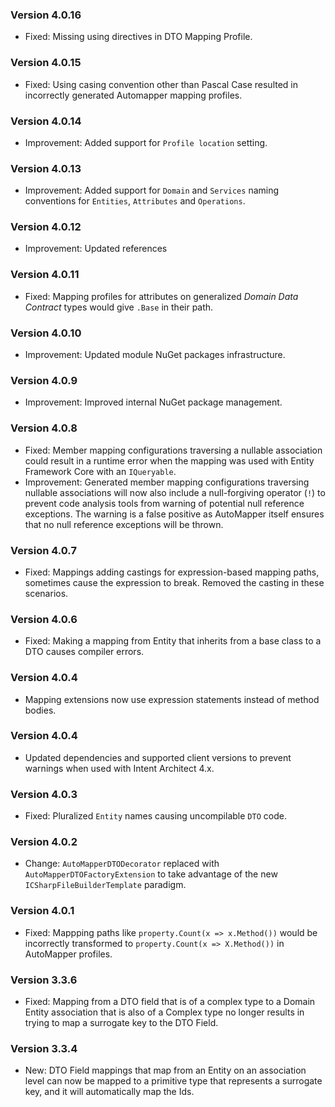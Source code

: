 ### Version 4.0.16

- Fixed: Missing using directives in DTO Mapping Profile.

### Version 4.0.15

- Fixed: Using casing convention other than Pascal Case resulted in incorrectly generated Automapper mapping profiles.

### Version 4.0.14

- Improvement: Added support for `Profile location` setting.

### Version 4.0.13

- Improvement: Added support for `Domain` and `Services` naming conventions for `Entities`, `Attributes` and `Operations`.

### Version 4.0.12

- Improvement: Updated references

### Version 4.0.11

- Fixed: Mapping profiles for attributes on generalized _Domain Data Contract_ types would give `.Base` in their path.

### Version 4.0.10

- Improvement: Updated module NuGet packages infrastructure.

### Version 4.0.9

- Improvement: Improved internal NuGet package management.

### Version 4.0.8

- Fixed: Member mapping configurations traversing a nullable association could result in a runtime error when the mapping was used with Entity Framework Core with an `IQueryable`.
- Improvement: Generated member mapping configurations traversing nullable associations will now also include a null-forgiving operator (`!`) to prevent code analysis tools from warning of potential null reference exceptions. The warning is a false positive as AutoMapper itself ensures that no null reference exceptions will be thrown.

### Version 4.0.7

- Fixed: Mappings adding castings for expression-based mapping paths, sometimes cause the expression to break. Removed the casting in these scenarios.

### Version 4.0.6

- Fixed: Making a mapping from Entity that inherits from a base class to a DTO causes compiler errors.

### Version 4.0.4

- Mapping extensions now use expression statements instead of method bodies.

### Version 4.0.4

- Updated dependencies and supported client versions to prevent warnings when used with Intent Architect 4.x.

### Version 4.0.3
- Fixed: Pluralized `Entity` names causing uncompilable `DTO` code.

### Version 4.0.2

- Change: `AutoMapperDTODecorator` replaced with `AutoMapperDTOFactoryExtension` to take advantage of the new `ICSharpFileBuilderTemplate` paradigm.

### Version 4.0.1

- Fixed: Mappping paths like `property.Count(x => x.Method())` would be incorrectly transformed to `property.Count(x => X.Method())` in AutoMapper profiles.

### Version 3.3.6

- Fixed: Mapping from a DTO field that is of a complex type to a Domain Entity association that is also of a Complex type no longer results in trying to map a surrogate key to the DTO Field.

### Version 3.3.4

- New: DTO Field mappings that map from an Entity on an association level can now be mapped to a primitive type that represents a surrogate key, and it will automatically map the Ids.
